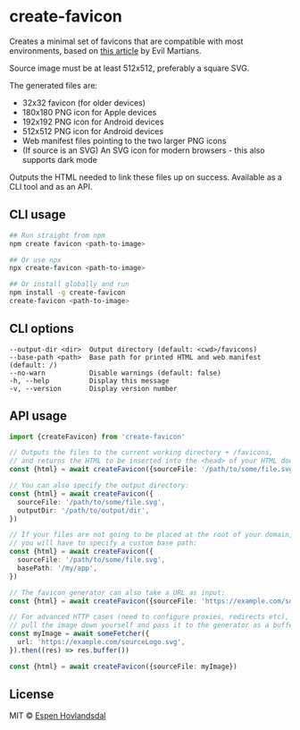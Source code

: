 # create-favicon

Creates a minimal set of favicons that are compatible with most environments,
based on [this article](https://evilmartians.com/chronicles/how-to-favicon-in-2021-six-files-that-fit-most-needs) by Evil Martians.

Source image must be at least 512x512, preferably a square SVG.

The generated files are:

- 32x32 favicon (for older devices)
- 180x180 PNG icon for Apple devices
- 192x192 PNG icon for Android devices
- 512x512 PNG icon for Android devices
- Web manifest files pointing to the two larger PNG icons
- (If source is an SVG) An SVG icon for modern browsers - this also supports dark mode

Outputs the HTML needed to link these files up on success.
Available as a CLI tool and as an API.

## CLI usage

```sh
## Run straight from npm
npm create favicon <path-to-image>

## Or use npx
npx create-favicon <path-to-image>

## Or install globally and run
npm install -g create-favicon
create-favicon <path-to-image>
```

## CLI options

```
--output-dir <dir>  Output directory (default: <cwd>/favicons)
--base-path <path>  Base path for printed HTML and web manifest (default: /)
--no-warn           Disable warnings (default: false)
-h, --help          Display this message
-v, --version       Display version number
```

## API usage

```ts
import {createFavicon} from 'create-favicon'

// Outputs the files to the current working directory + /favicons,
// and returns the HTML to be inserted into the <head> of your HTML document
const {html} = await createFavicon({sourceFile: '/path/to/some/file.svg'})

// You can also specify the output directory:
const {html} = await createFavicon({
  sourceFile: '/path/to/some/file.svg',
  outputDir: '/path/to/output/dir',
})

// If your files are not going to be placed at the root of your domain,
// you will have to specify a custom base path:
const {html} = await createFavicon({
  sourceFile: '/path/to/some/file.svg',
  basePath: '/my/app',
})

// The favicon generator can also take a URL as input:
const {html} = await createFavicon({sourceFile: 'https://example.com/sourceLogo.svg'})

// For advanced HTTP cases (need to configure proxies, redirects etc),
// pull the image down yourself and pass it to the generator as a buffer:
const myImage = await someFetcher({
  url: 'https://example.com/sourceLogo.svg',
}).then((res) => res.buffer())

const {html} = await createFavicon({sourceFile: myImage})
```

## License

MIT © [Espen Hovlandsdal](https://espen.codes/)
